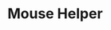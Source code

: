 ﻿---
lang: en
title: Mouse Helper
sections:
  - section_id: main
    type: section_hero
    image: /:pagelang:/images/welcome.png
    image_alt: Bienvenido a Mouse Helper, tu asistente para el ratón
    title: Mouse Helper 3.0
    content: >-
        ***MouseHelper*** is a free software suite of little helpers, which is available for Windows Operating System (7 and above)
         
        The original ***MouseHelper*** v2.0 has been joined by more helpers this time, allowing you to improve mouse and keyboard handling
    actions:
      - label: Download
        url: /:pagelang:/download
        style: primary
        has_icon: false
        icon: arrow-left
        icon_position: left
        new_window: false
        no_follow: false
        type: action
      - label: Donate!
        url: https://www.anapar.org/socio/haz-un-donativo/
        style: secondary
  - section_id: features
    type: section_features
    background: gray
    title: Features
    subtitle: >-
      Improves mouse and keyboard stability even if your hand is shaking
    features:
      - title: MouseHelper
        image: /:pagelang:/images/MouseHelper/0.png
        image_alt: Control the mouse pointer
        content: >-
          With ***MouseHelper*** you can control the speed of the mouse, the time it takes to press its buttons or drag and drop operations
        actions:
          - label: Learn more
            url: /:pagelang:/mouseHelperFeatures
            style: secondary
            has_icon: true
            icon: arrow-right
            icon_position: right
      - title: MouseJoyHelper
        image: /:pagelang:/images/MouseJoyHelper/0.png
        image_alt: MouseJoyHelper
        content: >-
          With ***MouseJoyHelper*** you can control the mouse with a joystick

        actions:
          - label: Learn more
            url: /:pagelang:/mouseJoyHelperFeatures
            style: secondary
            has_icon: true
            icon: arrow-right
            icon_position: right
      - title: KeyBoardHelper & MouseKeysHelper
        image: /:pagelang:/images/KeyBoardHelper/0.png
        image_alt: KeyBoardHelper & MouseKeysHelper
        content: >-
          With ***KeyBoardHelper*** & ***MouseKeysHelper***  you will control the keystrokes and move the mouse using your keyboard
        actions:
          - label: Learn more
            url: /:pagelang:/keyboardHelperFeatures
            style: secondary
            has_icon: true
            icon: arrow-right
            icon_position: right
      - title: MiniHelpers
        image: /:pagelang:/images/MiniHelpers/0.png
        image_alt: MiniHelpers
        content: >-
          The ***MiniHelpers*** are small components that allow you to perform tasks more specialized, and make the most of all the buttons on your joystick
        actions:
          - label: Learn more
            url: /:pagelang:/miniHelperFeatures
            style: secondary
            has_icon: true
            icon: arrow-right
            icon_position: right
      - title: Configure it to your liking
        image: /:pagelang:/images/Configuration/0.png
        image_alt: Setup screen
        content: >-
          ***MouseHelper*** allows you to choose the language, decide whether or not you want it to start when Windows does it or even run it in Administrator mode, to do it without restrictions
  - section_id: make-a-donation
    type: section_cta
    title: ¡Make a Donation!
    subtitle: >-
         This sofware is free to run and distribute, but you can make a donation to any aid association if you feel like it.

         I suggest you to make it in a Parkinson’s Association, such as [ANAPAR](http://www.anapar.org/) or  [Spanish Parkinson's Federation](https://www.esparkinson.es/)
    actions:
      - label: Donate!
        url: https://www.anapar.org/socio/haz-un-donativo/
        style: primary
seo:
  title: Mouse Helper
  description: The preview of MouseHelper
  extra:
    - name: 'og:type'
      value: website
      keyName: property
    - name: 'og:title'
      value: Mouse Helper
      keyName: property
    - name: 'og:description'
      value: Your mouse assistant
      keyName: property
    - name: 'og:image'
      value: :pagelang:/images/feature0.png
      keyName: property
      relativeUrl: true
    - name: 'twitter:card'
      value: summary_large_image
    - name: 'twitter:title'
      value: Mouse Helper
    - name: 'twitter:description'
      value: Your mouse assistant
    - name: 'twitter:image'
      value: :pagelang:/images/feature0.png
      relativeUrl: true
layout: landing
---
